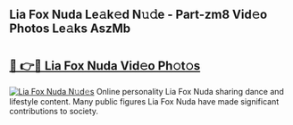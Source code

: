 ## Lia Fox Nuda Le𝚊k𝚎d N𝚞𝚍e - Part-zm8 Vid𝚎o Photos Le𝚊ks AszMb

# <h2><a href="http://fbb9t4.evod.top/?m=Lia+Fox+Nuda">🔗 👉🔴 Lia Fox Nuda Vid𝚎o Ph𝚘t𝚘s</a></h2>

[![Lia Fox Nuda N𝚞d𝚎s](https://i.imgur.com/8V9OHl7.gif)](http://fbb9t4.evod.top/?m=Lia+Fox+Nuda)
Online personality Lia Fox Nuda sharing dance and lifestyle content. Many public figures Lia Fox Nuda have made significant contributions to society. 
